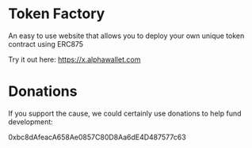 # Token Factory
An easy to use website that allows you to deploy your own unique token contract using ERC875

Try it out here: https://x.alphawallet.com

# Donations
If you support the cause, we could certainly use donations to help fund development:

0xbc8dAfeacA658Ae0857C80D8Aa6dE4D487577c63
